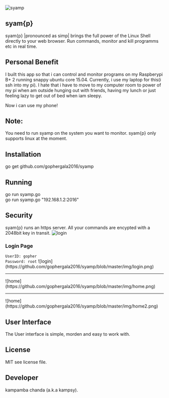 ![syamp](https://github.com/gophergala2016/syamp/blob/master/reVres/canvas/kay.png)
## syam{p}

syam{p} |pronounced as simp| brings the full power of the Linux Shell directly to your web browser. Run commands,
monitor and kill programms etc in real time.

Personal Benefit
--------------------
I built this app so that i can control and monitor programs on my Raspberypi B+ 2 running snappy ubuntu
core 15.04.
Currently, i use my laptop for this(i ssh into my pi). I hate that i have to move 
to my computer room to power of my pi when am outside hunging out with friends, having my lunch or just feeling
lazy to get out of bed when iam sleepy.

Now i can use my phone!

Note:
-----
You need to run syamp on the system you want to monitor.
syam{p} only supports linux at the moment.

Installation
-------------
go get github.com/gophergala2016/syamp

Running
--------
go run syamp.go
<br>
go run syamp.go "192.168.1.2:2016"

Security
--------
syam{p} runs an https server. All your commands are encypted with a 2048bit key in transit.
![login](https://github.com/gophergala2016/syamp/blob/master/img/keys.png)

<h3>Login Page</h3>
<code>UserID: gopher</code>
<br>
<code>Password: root</code>
![login](https://github.com/gophergala2016/syamp/blob/master/img/login.png)
<hr>
![home](https://github.com/gophergala2016/syamp/blob/master/img/home.png)
<hr>
![home](https://github.com/gophergala2016/syamp/blob/master/img/home2.png)

User Interface
---------------
The User interface is simple, morden and easy to work with.

License
-------
MIT see license file.

Developer
---------
kampamba chanda (a.k.a kampsy).
